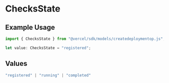 # ChecksState

## Example Usage

```typescript
import { ChecksState } from "@vercel/sdk/models/createdeploymentop.js";

let value: ChecksState = "registered";
```

## Values

```typescript
"registered" | "running" | "completed"
```